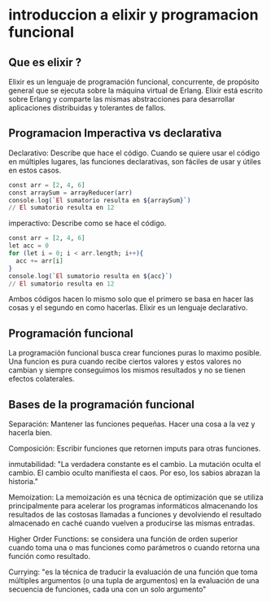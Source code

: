 # introduccion a elixir y programacion funcional

## Que es elixir ?

Elixir es un lenguaje de programación funcional, concurrente, de propósito general que se ejecuta sobre la máquina virtual de Erlang. Elixir está escrito sobre Erlang y comparte las mismas abstracciones para desarrollar aplicaciones distribuidas y tolerantes de fallos.

## Programacion Imperactiva vs declarativa

Declarativo: Describe que hace el código. Cuando se quiere usar el código en múltiples lugares, las funciones declarativas, son fáciles de usar y útiles en estos casos.

```elixir
const arr = [2, 4, 6]
const arraySum = arrayReducer(arr)
console.log(`El sumatorio resulta en ${arraySum}`)  
// El sumatorio resulta en 12
```

imperactivo: Describe como se hace el código.

```elixir
const arr = [2, 4, 6]
let acc = 0
for (let i = 0; i < arr.length; i++){
  acc += arr[i]
}
console.log(`El sumatorio resulta en ${acc}`)  
// El sumatorio resulta en 12
```

Ambos códigos hacen lo mismo solo que el primero se basa en hacer las cosas y el segundo en como hacerlas. Elixir es un lenguaje declarativo.

## Programación funcional

La programación funcional busca crear funciones puras lo maximo posible. Una funcion es pura cuando recibe ciertos valores y estos valores no cambian y siempre conseguimos los mismos resultados  y no se tienen efectos colaterales.

## Bases de la programación funcional

Separación: Mantener las funciones pequeñas. Hacer una cosa a la vez y hacerla bien.

Composición: Escribir funciones que retornen imputs para otras funciones.

inmutabilidad: "La verdadera constante es el cambio. La mutación oculta el cambio. El cambio oculto manifiesta el caos. Por eso, los sabios abrazan la historia."

Memoization: La memoización es una técnica de optimización que se utiliza principalmente para acelerar los programas informáticos almacenando los resultados de las costosas llamadas a funciones y devolviendo el resultado almacenado en caché cuando vuelven a producirse las mismas entradas.

Higher Order Functions: se considera una función de orden superior cuando toma una o mas funciones como parámetros o cuando retorna una función como resultado.

Currying: "es la técnica de traducir la evaluación de una función que toma múltiples argumentos (o una tupla de argumentos) en la evaluación de una secuencia de funciones, cada una con un solo argumento"
